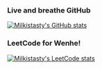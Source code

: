 ### Live and breathe GitHub
[![Milkistasty's GitHub stats](https://github-readme-stats.vercel.app/api?username=Milkistasty&hide_title=true)](https://github.com/anuraghazra/github-readme-stats)

### LeetCode for Wenhe!
[![Milkistasty's LeetCode stats](https://leetcode-stats-six.vercel.app/?username=wenhewangcrane)](https://github.com/Milkistasty/leetcode-stats)



<!--
**Milkistasty/Milkistasty** is a ✨ _special_ ✨ repository because its `README.md` (this file) appears on your GitHub profile.

Here are some ideas to get you started:

- 🔭 I’m currently working on ...
- 🌱 I’m currently learning ...
- 👯 I’m looking to collaborate on ...
- 🤔 I’m looking for help with ...
- 💬 Ask me about ...
- 📫 How to reach me: ...
- 😄 Pronouns: ...
- ⚡ Fun fact: ...
-->
